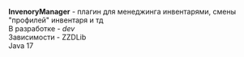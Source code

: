 **InvenoryManager** - плагин для менеджинга инвентарями, смены "профилей" инвентаря и тд  
В разработке - *dev*  
Зависимости - ZZDLib  
Java 17
